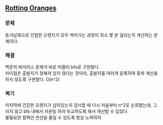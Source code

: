 ## [Rotting Oranges](https://leetcode.com/problems/rotting-oranges/description/?envType=problem-list-v2&envId=rab78cw1)

### 문제
동서남북으로 인접한 오렌지가 모두 썩어가는 과정이 최소 몇 분 걸리는지 계산하는 문제이다.

### 해결
백준의 바이러스 문제가 바로 떠올라 bfs로 구현했다.<br/>
차이점은 출발지가 정해져 있지 않다는 것이라, 출발지를 여러개 등록하여 중복 계산을 하지 않도록 구현했다.
*O(n^2)*

### 복기
마지막에 건강한 오렌지가 남아있는지 검사할 때 다시 처음부터 n^2로 순회했는데, 그러지 않고 bfs 내에서 카운팅 하여 비교하도록 해서 개선할 수 있었다.<br/>
불필요한 컬렉션 연산을 줄일 수 있도록 항상 노력하자.
